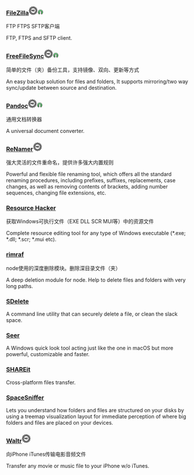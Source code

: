 ### [FileZilla](https://filezilla-project.org/)![](/assets/free-tag-hand-drawn-sign.png)![](/assets/open-source-icon.png)

FTP FTPS SFTP客户端

FTP, FTPS and SFTP client.

### [FreeFileSync](http://www.freefilesync.org/)![](/assets/free-tag-hand-drawn-sign.png)![](/assets/open-source-icon.png)

简单的文件（夹）备份工具，支持镜像、双向、更新等方式

An easy backup solution for files and folders, It supports mirroring/two way sync/update between source and destination.

### [Pandoc](http://pandoc.org/)![](/assets/free-tag-hand-drawn-sign.png)![](/assets/open-source-icon.png)

通用文档转换器

A universal document converter.

### [ReNamer](http://www.den4b.com/)![](/assets/free-tag-hand-drawn-sign.png)

强大灵活的文件重命名，提供许多强大内置规则

Powerful and flexible file renaming tool, which offers all the standard renaming procedures, including prefixes, suffixes, replacements, case changes, as well as removing contents of brackets, adding number sequences, changing file extensions, etc.

### [Resource Hacker](http://www.angusj.com/resourcehacker/)

获取Windows可执行文件（EXE DLL SCR MUI等）中的资源文件

Complete resource editing tool for any type of Windows executable \(\*.exe; \*.dll; \*.scr; \*.mui etc\).

### [rimraf](https://www.npmjs.com/package/rimraf)

node使用的深度删除模块。删除深目录文件（夹）

A deep deletion module for node. Help to delete files and folders with very long paths.

### [SDelete](https://technet.microsoft.com/en-us/sysinternals/sdelete.aspx)

A command line utility that can securely delete a file, or clean the slack space.

### [Seer](http://1218.io/)

A Windows quick look tool acting just like the one in macOS but more powerful, customizable and faster.

### [SHAREit](http://www.ushareit.com/)

Cross-platform files transfer.

### [SpaceSniffer](http://www.uderzo.it/main_products/space_sniffer/index.html)

Lets you understand how folders and files are structured on your disks by using a treemap visualization layout for immediate perception of where big folders and files are placed on your devices.

### [Waltr](http://softorino.com/waltr/)![](/assets/free-tag-hand-drawn-sign.png)

向iPhone iTunes传输电影音频文件

Transfer any movie or music file to your iPhone w/o iTunes.

